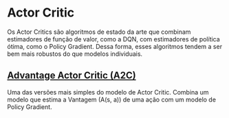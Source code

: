 # Actor Critic

Os Actor Critics são algoritmos de estado da arte que combinam estimadores de função de valor, como a DQN, com estimadores de política ótima, como o Policy Gradient. Dessa forma, esses algoritmos tendem a ser bem mais robustos do que modelos individuais.

## [Advantage Actor Critic (A2C)](A2C)

Uma das versões mais simples do modelo de Actor Critic. Combina um modelo que estima a Vantagem (A(s, a)) de uma ação com um modelo de Policy Gradient.